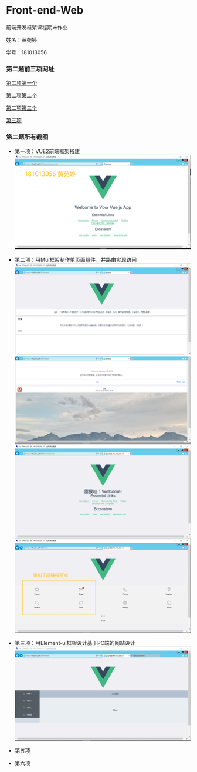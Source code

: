 # Front-end-Web
前端开发框架课程期末作业

姓名：黄苑婷

学号：181013056

### 第二题前三项网址

[第二项第一个](http://49.235.226.17/#/card)

[第二项第二个](http://49.235.226.17/#/HelloWorld)

[第二项第三个](http://49.235.226.17/#/nav)

[第三项](http://49.235.226.17/#/index)

### 第二题所有截图

- 第一项：VUE2前端框架搭建
![第一项](第二题-第一项.png)

- 第二项：用Mui框架制作单页面组件，并路由实现访问
![第二项1](第二题-第二项1.png)
![第二项1-2](第二题-第二项1_2.png)
![第二项2](第二题-第二项2.png)
![第二项3](第二题-第二项3.png)

- 第三项：用Element-ui框架设计基于PC端的网站设计
![第三项](第二题-第三项.png)

- 第五项
![]()

- 第六项
![]()
